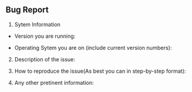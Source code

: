 ## Bug Report

1. Sytem Information
  * Version you are running:
  
  * Operating Sytem you are on (include current version numbers):

2. Description of the issue:

3. How to reproduce the issue(As best you can in step-by-step format):

4. Any other pretinent information:
